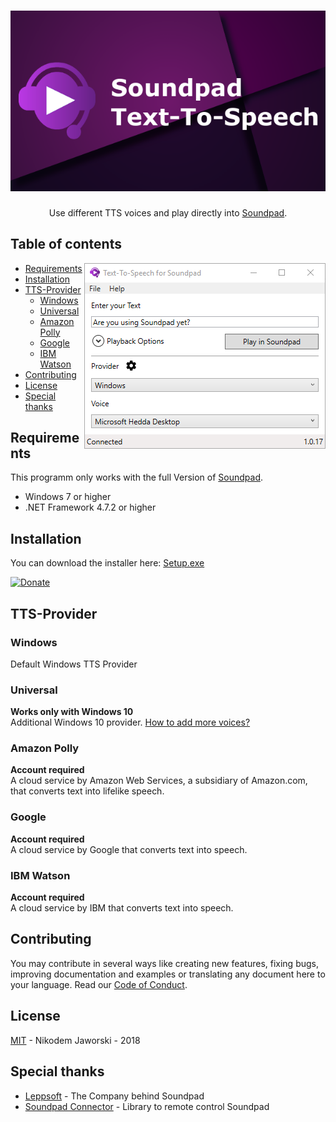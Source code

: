 <h1 align="center">
   <img src="SoundpadTTSLogo.png" alt="Text-To-Speech for Soundpad" title="Text-To-Speech for Soundpad Logo" />
</h1>

<p align="center">
    Use different TTS voices and play directly into <a href="https://store.steampowered.com/app/629520/Soundpad/">Soundpad</a>.
</p>




## Table of contents
<a href="https://github.com/medokin/soundpad-text-to-speech/blob/master/app.png"><img src="app.png" align="right"></a>

  * [Requirements](#requirements)
  * [Installation](#installation)
  * [TTS-Provider](#tts-provider)
    * [Windows](#windows)
    * [Universal](#universal)
    * [Amazon Polly](#amazon-polly)
    * [Google](#google)
    * [IBM Watson](#ibm-watson)
  * [Contributing](#contributing)
  * [License](#license)
  * [Special thanks](#special-thanks)

## Requirements
This programm only works with the full Version of <a href="https://store.steampowered.com/app/629520/Soundpad/">Soundpad</a>.

* Windows 7 or higher
* .NET Framework 4.7.2 or higher

## Installation
You can download the installer here: [Setup.exe](https://soundpadcontrol.blob.core.windows.net/soundpad-tts/Setup.exe)

[![Donate](https://www.paypalobjects.com/en_US/DK/i/btn/btn_donateCC_LG.gif)](https://www.paypal.com/cgi-bin/webscr?cmd=_s-xclick&hosted_button_id=ZBEPDYES8CEH8)

## TTS-Provider

### Windows
Default Windows TTS Provider

### Universal
**Works only with Windows 10**  
Additional Windows 10 provider. [How to add more voices?](https://support.office.com/en-us/article/download-voices-for-immersive-reader-read-mode-and-read-aloud-4c83a8d8-7486-42f7-8e46-2b0fdf753130)

### Amazon Polly
**Account required**  
A cloud service by Amazon Web Services, a subsidiary of Amazon.com, that converts text into lifelike speech.  


### Google
**Account required**  
A cloud service by Google that converts text into speech.    


### IBM Watson
**Account required**  
A cloud service by IBM that converts text into speech.   


## Contributing
You may contribute in several ways like creating new features, fixing bugs, improving documentation and examples
or translating any document here to your language. Read our [Code of Conduct](CODE_OF_CONDUCT.md).

## License
[MIT](LICENSE) - Nikodem Jaworski - 2018

## Special thanks
* [Leppsoft](https://leppsoft.com/soundpad/de/) - The Company behind Soundpad
* [Soundpad Connector](https://github.com/medokin/soundpad-connector) - Library to remote control Soundpad
